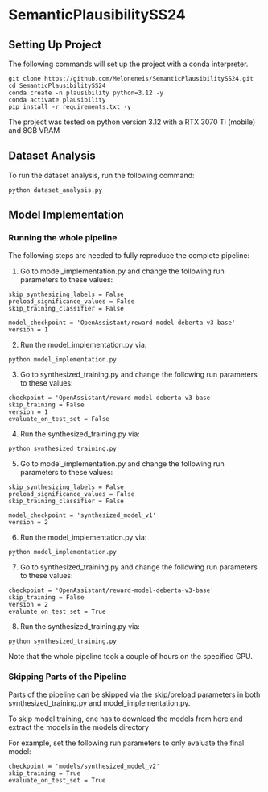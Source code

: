 # SemanticPlausibilitySS24

## Setting Up Project
The following commands will set up the project with a conda interpreter.
  ```
  git clone https://github.com/Meloneneis/SemanticPlausibilitySS24.git
  cd SemanticPlausibilitySS24
  conda create -n plausibility python=3.12 -y
  conda activate plausibility
  pip install -r requirements.txt -y
  ```

The project was tested on python version 3.12 with a RTX 3070 Ti (mobile) and 8GB VRAM

## Dataset Analysis
To run the dataset analysis, run the following command:
  ```
  python dataset_analysis.py
  ```

## Model Implementation
### Running the whole pipeline
The following steps are needed to fully reproduce the complete pipeline:
1. Go to model_implementation.py and change the following run parameters to these values:
```
skip_synthesizing_labels = False
preload_significance_values = False
skip_training_classifier = False

model_checkpoint = 'OpenAssistant/reward-model-deberta-v3-base'
version = 1
```
2. Run the model_implementation.py via:
````
python model_implementation.py
````
3. Go to synthesized_training.py and change the following run parameters to these values:
```
checkpoint = 'OpenAssistant/reward-model-deberta-v3-base'
skip_training = False  
version = 1  
evaluate_on_test_set = False
```
4. Run the synthesized_training.py via:
````
python synthesized_training.py
````
5. Go to model_implementation.py and change the following run parameters to these values:
```
skip_synthesizing_labels = False
preload_significance_values = False
skip_training_classifier = False

model_checkpoint = 'synthesized_model_v1'
version = 2
```
6. Run the model_implementation.py via:
````
python model_implementation.py
````
7. Go to synthesized_training.py and change the following run parameters to these values:
```
checkpoint = 'OpenAssistant/reward-model-deberta-v3-base'
skip_training = False  
version = 2
evaluate_on_test_set = True
```
8. Run the synthesized_training.py via:
````
python synthesized_training.py
````

Note that the whole pipeline took a couple of hours on the specified GPU.

### Skipping Parts of the Pipeline
Parts of the pipeline can be skipped via the skip/preload parameters in both synthesized_training.py and 
model_implementation.py. 

To skip model training, one has to download the models from here and extract the models in the models directory

For example, set the following run parameters to only evaluate the final model:
````
checkpoint = 'models/synthesized_model_v2'
skip_training = True  
evaluate_on_test_set = True
````